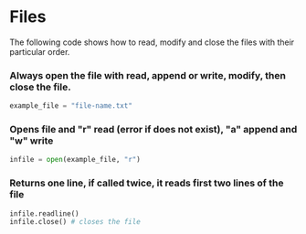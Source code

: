 # Files

The following code shows how to read, modify and close the files with their particular order. 

### Always open the file with read, append or write, modify, then close the file.
```python
example_file = "file-name.txt"
```

### Opens file and "r" read (error if does not exist), "a" append and "w" write
```python
infile = open(example_file, "r")
```

### Returns one line, if called twice, it reads first two lines of the file
```python
infile.readline() 
infile.close() # closes the file
```